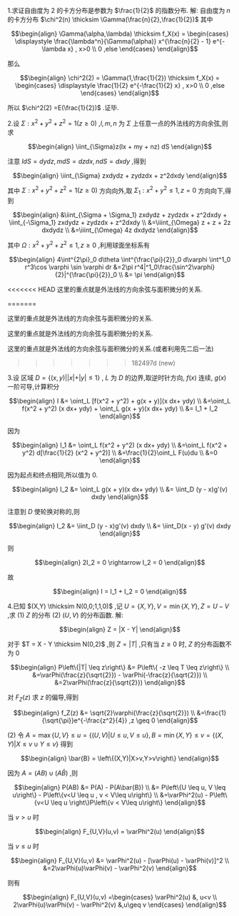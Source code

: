 1.求证自由度为 $2$ 的卡方分布是参数为 $\frac{1}{2}$ 的指数分布.
解:
自由度为 $n$ 的卡方分布 $\chi^2(n) \thicksim \Gamma(\frac{n}{2},\frac{1}{2})$ 其中

$$\begin{align}
    \Gamma(\alpha,\lambda) \thicksim f_X(x) = \begin{cases}
        \displaystyle \frac{\lambda^n}{\Gamma(\alpha)} x^{\frac{n}{2} - 1} e^{-\lambda x} , x>0 \\
        0 ,else
    \end{cases}
\end{align}$$

那么

$$\begin{align}
    \chi^2(2) = \Gamma(1,\frac{1}{2}) \thicksim f_X(x) = \begin{cases}
        \displaystyle \frac{1}{2} e^{-\frac{1}{2} x} , x>0 \\
        0 ,else
    \end{cases}
\end{align}$$

所以 $\chi^2(2) =E(\frac{1}{2})$ .证毕.


2.设 $\Sigma: x^2 + y^2 + z^2 = 1 (z\geq 0)$ ,$l,m,n$ 为 $\Sigma$ 上任意一点的外法线的方向余弦,则求

$$\begin{align}
    \iint_{\Sigma}z(lx + my + nz) dS
\end{align}$$

注意 $ldS = dydz , mdS = dzdx , ndS = dxdy$ ,得到

$$\begin{align}
    \iint_{\Sigma} zxdydz + zydzdx + z^2dxdy
\end{align}$$

其中 $\Sigma: x^2 + y^2 + z^2 = 1 (z\geq 0)$ 方向向外,取 $\Sigma_1 : x^2 + y^2 \leq 1 , z = 0$ 方向向下,得到

$$\begin{align}
    &\iint_{\Sigma + \Sigma_1} zxdydz + zydzdx + z^2dxdy + \iint_{-\Sigma_1} zxdydz + zydzdx + z^2dxdy \\
    &=\iiint_{\Omega} z + z + 2z dxdydz \\
    &=\iiint_{\Omega} 4z dxdydz
\end{align}$$

其中 $\Omega: x^2 + y^2 + z^2 \leq 1 ,z \geq 0$ ,利用球面坐标系有

$$\begin{align}
    4\int^{2\pi}_0 d\theta \int^{\frac{\pi}{2}}_0 d\varphi \int^1_0 r^3\cos \varphi \sin \varphi dr &=2\pi r^4|^1_0\frac{\sin^2\varphi}{2}|^{\frac{\pi}{2}}_0 \\
    &= \pi
\end{align}$$

<<<<<<< HEAD
这里的重点就是外法线的方向余弦与面积微分的关系.


=======

这里的重点就是外法线的方向余弦与面积微分的关系.


这里的重点就是外法线的方向余弦与面积微分的关系.

这里的重点就是外法线的方向余弦与面积微分的关系.(或者利用先二后一法)




>>>>>>> 182497d (new)

3.设 区域 $D = \left\{(x,y) ||x| + |y| \leq 1 \right\}$ , $L$ 为 $D$ 的边界,取逆时针方向, $f(x)$ 连续, $g(x)$ 一阶可导,计算积分

$$\begin{align}
    I &= \oint_L [f(x^2 + y^2) + g(x + y)](x dx+ ydy) \\
    &=\oint_L f(x^2 + y^2) (x dx+ ydy) + \oint_L g(x + y)(x dx+ ydy) \\
    &= I_1 + I_2
\end{align}$$

因为

$$\begin{align}
    I_1 &= \oint_L f(x^2 + y^2) (x dx+ ydy) \\
    &=\oint_L f(x^2 + y^2) d[\frac{1}{2} (x^2 + y^2)] \\
    &=\frac{1}{2}\oint_L F(u)du \\
    &=0
\end{align}$$

因为起点和终点相同,所以值为 $0$.

$$\begin{align}
    I_2 &= \oint_L g(x + y)(x dx+ ydy) \\
    &= \iint_D (y - x)g'(v) dxdy
\end{align}$$

注意到 $D$ 使轮换对称的,则

$$\begin{align}
    I_2 &= \iint_D (y - x)g'(v) dxdy \\
    &= \iint_D(x - y) g'(v) dxdy
\end{align}$$

则

$$\begin{align}
    2I_2 = 0 \rightarrow I_2 = 0
\end{align}$$

故

$$\begin{align}
    I = I_1 + I_2 = 0
\end{align}$$


4.已知 $(X,Y) \thicksim N(0,0;1,1,0)$ ,记 $U = \left\{X,Y\right\} , V = \min\left\{X,Y \right\}, Z = U - V$  ,求
(1) $Z$ 的分布
(2) $(U,V)$ 的分布函数. 
解:

$$\begin{align}
    Z  = |X - Y| 
\end{align}$$

对于 $T = X - Y \thicksim N(0,2)$ ,则 $Z = |T|$ ,只有当 $z \geq 0$ 时, $Z$ 的分布函数不为 $0$

$$\begin{align}
    P\left\{|T| \leq z\right\} &= P\left\{ -z \leq T \leq z\right\} \\
    &=\varPhi(\frac{z}{\sqrt{2}}) - \varPhi(-\frac{z}{\sqrt{2}}) \\
    &=2\varPhi(\frac{z}{\sqrt{2}})
\end{align}$$

对 $F_Z(z)$ 求 $z$ 的偏导,得到

$$\begin{align}
    f_Z(z) &= \sqrt{2}\varphi(\frac{z}{\sqrt{2}}) \\
    &=\frac{1}{\sqrt{\pi}}e^{-\frac{z^2}{4}} ,z \geq 0
\end{align}$$

(2)
令 $A = \max \left\{U,V\right\}\leq u =\left\{(U,V)|U\leq u,V \leq u\right\}, B = \min \left\{X,Y\right\}\leq v = \left\{(X,Y)|X\leq v \cup Y \leq v\right\}$ 得到

$$\begin{align}
    \bar{B} = \left\{(X,Y)|X>v,Y>v\right\}
\end{align}$$

因为 $A = (AB)\cup(A\bar{B})$ ,则

$$\begin{align}
    P(AB) &= P(A) - P(A\bar{B}) \\
    &= P\left\{U \leq u, V \leq u\right\} - P\left\{v<U \leq u , v < V\leq u\right\} \\
    &=\varPhi^2(u) -  P\left\{v<U \leq u \right\}P\left\{v < V\leq u\right\}
\end{align}$$

当 $v>u$ 时

$$\begin{align}
    F_{U,V}(u,v) = \varPhi^2(u)
\end{align}$$

当 $v\leq u$ 时

$$\begin{align}
   F_{U,V}(u,v) &= \varPhi^2(u) - [\varPhi(u) - \varPhi(v)]^2 \\
    &=2\varPhi(u)\varPhi(v) - \varPhi^2(v)
\end{align}$$

则有

$$\begin{align}
    F_{U,V}(u,v) =\begin{cases}
        \varPhi^2(u) &, u<v \\
        2\varPhi(u)\varPhi(v) - \varPhi^2(v) &,u\geq v
    \end{cases}
\end{align}$$